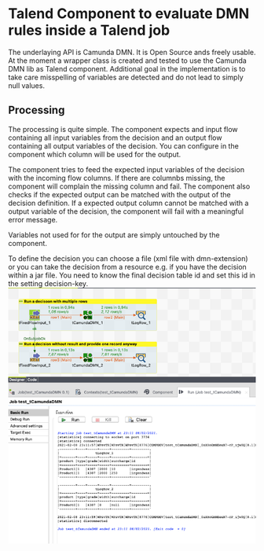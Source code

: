 # Talend Component to evaluate DMN rules inside a Talend job
The underlaying API is Camunda DMN. It is Open Source ands freely usable.
At the moment a wrapper class is created and tested to use the Camunda DMN lib as Talend component.
Additional goal in the implementation is to take care misspelling of variables are detected and do not lead to simply null values.

## Processing
The processing is quite simple.
The component expects and input flow containing all input variables from the decision and an output flow containing all output variables of the decision.
You can configure in the component which column will be used for the output.

The component tries to feed the expected input variables of the decision with the incoming flow columns. 
If there are columnbs missing, the component will complain the missing column and fail. 
The component also checks if the expected output can be matched with the output of the decision definition. If a expected output column cannot be matched with a output variable of the decision, the component will fail with a meaningful error message. 

Variables not used for for the output are simply untouched by the component.

To define the decision you can choose a file (xml file with dmn-extension) or you can take the decision from a resource e.g. if you have the decision within a jar file.
You need to know the final decision table id and set this id in the setting decision-key.
![Here an simple example job](https://github.com/jlolling/talendcomp_tCamundaDMN/blob/master/doc/tCamundaDMN_2_tests_scenario.png)
